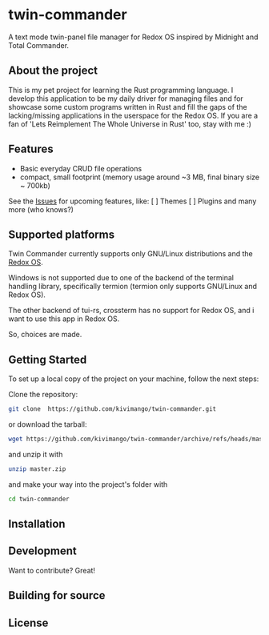 # twin-commander

A text mode twin-panel file manager for Redox OS inspired by Midnight and Total Commander.

## About the project

This is my pet project for learning the Rust programming language.
I develop this application to be my daily driver for managing files and for showcase some custom programs written in Rust and fill the gaps of the lacking/missing applications in the userspace for the Redox OS.
If you are a fan of 'Lets Reimplement The Whole Universe in Rust' too, stay with me :)

## Features

- Basic everyday CRUD file operations
- compact, small footprint (memory usage around ~3 MB, final binary size ~ 700kb)

See the [Issues](https://github.com/kivimango/twin-commander/issues) for upcoming features, like:
[ ] Themes
[ ] Plugins
and many more (who knows?)

## Supported platforms

Twin Commander currently supports only GNU/Linux distributions and the [Redox OS](https://www.redox-os.org/).

Windows is not supported due to one of the backend of the terminal handling library, specifically termion (termion only supports GNU/Linux and Redox OS).

The other backend of tui-rs, crossterm has no support for Redox OS, and i want to use this app
in Redox OS.

So, choices are made.

## Getting Started

To set up a local copy of the project on your machine, follow the next steps:

Clone the repository:

```sh
git clone  https://github.com/kivimango/twin-commander.git
```

or download the tarball:

```sh
wget https://github.com/kivimango/twin-commander/archive/refs/heads/master.zip

```

and unzip it with

```sh
unzip master.zip
```

and make your way into the project's folder with

```sh
cd twin-commander
```

## Installation

## Development

Want to contribute? Great!

## Building for source

## License
